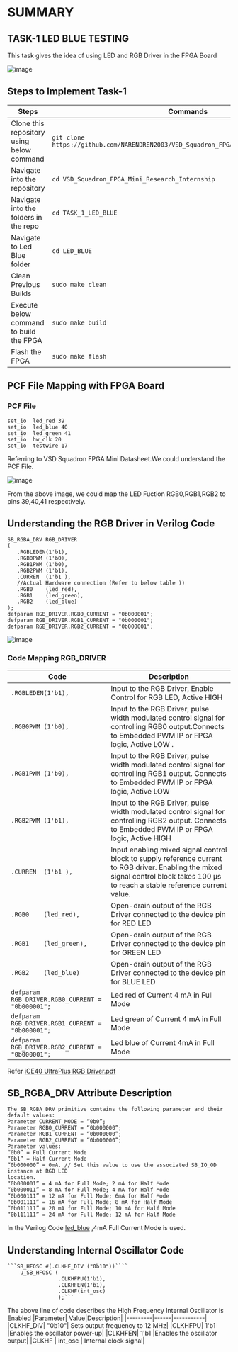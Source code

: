 # **SUMMARY**
## TASK-1 LED BLUE TESTING

This task gives the idea of using LED and RGB Driver in the FPGA Board

![image](https://github.com/NARENDREN2003/VSD_Squadron_FPGA_Mini_Research_Internship/blob/5887bcd90075abacac00760fd1bd77572cdda0c0/TASK_1_LED_BLUE/VSD%20FM%20Board.png)
## Steps to Implement Task-1
| Steps| Commands|
|------|---------|
|Clone this repository using below command| ``` git clone https://github.com/NARENDREN2003/VSD_Squadron_FPGA_Mini_Research_Internship ```|
|Navigate into the repository|```cd VSD_Squadron_FPGA_Mini_Research_Internship```|
|Navigate into the folders in the repo|```cd TASK_1_LED_BLUE```|
|Navigate to Led Blue folder|```cd LED_BLUE```| 
|Clean Previous Builds|```sudo make clean```|
|Execute below command to build the FPGA|```sudo make build```|
|Flash the FPGA|```sudo make flash```|

## PCF File Mapping with FPGA Board
### PCF File
    set_io  led_red	39
    set_io  led_blue 40
    set_io  led_green 41
    set_io  hw_clk 20
    set_io  testwire 17
Referring to VSD Squadron FPGA Mini Datasheet.We could understand the PCF File.

![image](https://github.com/NARENDREN2003/VSD_Squadron_FPGA_Mini_Research_Internship/blob/7757736328a0c7f9e4fef4faee4fef58f1e9202b/TASK_1_LED_BLUE/GPIO%20PIN%20ASSIGNMENT.png)

From the above image, we could map the LED Fuction RGB0,RGB1,RGB2 to pins 39,40,41  respectively.
## Understanding the RGB Driver in Verilog Code
    SB_RGBA_DRV RGB_DRIVER
    (
       .RGBLEDEN(1'b1), 
       .RGB0PWM (1'b0), 
       .RGB1PWM (1'b0),
       .RGB2PWM (1'b1), 
       .CURREN  (1'b1 ),
       //Actual Hardware connection (Refer to below table ))
       .RGB0    (led_red), 
       .RGB1    (led_green),
       .RGB2    (led_blue)
    );
    defparam RGB_DRIVER.RGB0_CURRENT = "0b000001";
    defparam RGB_DRIVER.RGB1_CURRENT = "0b000001";
    defparam RGB_DRIVER.RGB2_CURRENT = "0b000001";
![image](https://github.com/NARENDREN2003/VSD_Squadron_FPGA_Mini_Research_Internship/blob/722a9db7c2c57aefb30bfd592527f0a3a09b8e9a/TASK_1_LED_BLUE/LED%20COLOUR%20ASSIGNMENT.png)
 ### Code Mapping RGB_DRIVER
 |Code                 | Description          |
 |---------------------|-----------------------|
 |```.RGBLEDEN(1'b1),```| Input to the RGB Driver, Enable Control for RGB LED, Active HIGH|
 |```.RGB0PWM (1'b0),```|Input to the RGB Driver, pulse width modulated control signal for controlling RGB0 output.Connects to Embedded PWM IP or FPGA logic, Active LOW .|
 |```.RGB1PWM (1'b0),```|Input to the RGB Driver, pulse width modulated control signal for controlling RGB1 output. Connects to Embedded  PWM IP or FPGA logic, Active LOW |
 |```.RGB2PWM (1'b1),```|Input to the RGB Driver, pulse width modulated control signal for controlling RGB2 output. Connects to Embedded PWM IP or FPGA logic, Active HIGH|
 |```.CURREN  (1'b1 ),```|Input enabling mixed signal control block to supply reference current to RGB driver. Enabling the mixed signal control block takes 100 μs to reach a stable reference current value.|
 |```.RGB0    (led_red),```|Open-drain output of the RGB Driver connected to the device pin for RED LED|
 |```.RGB1    (led_green),```|Open-drain output of the RGB Driver connected to the device pin for GREEN LED|
 |```.RGB2    (led_blue)```|Open-drain output of the RGB Driver connected to the device pin for BLUE LED |
 |```defparam RGB_DRIVER.RGB0_CURRENT = "0b000001";```|Led red of Current 4 mA in Full Mode|
 |```defparam RGB_DRIVER.RGB1_CURRENT = "0b000001";```|Led green of Current 4 mA in Full Mode|
 |```defparam RGB_DRIVER.RGB2_CURRENT = "0b000001";```|Led blue of Current 4mA in Full Mode |
 
Refer [iCE40 UltraPlus RGB Driver.pdf](https://github.com/NARENDREN2003/VSD_Squadron_FPGA_Mini_Research_Internship/blob/f3ae70937e72c97f05478789337766fa98b225af/TASK_1_LED_BLUE/iCE40%20UltraPlus%20RGB%20Driver.pdf) 
## SB_RGBA_DRV Attribute Description 
    The SB_RGBA_DRV primitive contains the following parameter and their default values: 
    Parameter CURRENT_MODE = “0b0”; 
    Parameter RGB0_CURRENT = “0b000000”; 
    Parameter RGB1_CURRENT = “0b000000”; 
    Parameter RGB2_CURRENT = “0b000000”; 
    Parameter values: 
    “0b0” = Full Current Mode 
    “0b1” = Half Current Mode 
    “0b000000” = 0mA. // Set this value to use the associated SB_IO_OD instance at RGB LED 
    location. 
    “0b000001” = 4 mA for Full Mode; 2 mA for Half Mode 
    “0b000011” = 8 mA for Full Mode; 4 mA for Half Mode 
    “0b000111” = 12 mA for Full Mode; 6mA for Half Mode 
    “0b001111” = 16 mA for Full Mode; 8 mA for Half Mode 
    “0b011111” = 20 mA for Full Mode; 10 mA for Half Mode 
    “0b111111” = 24 mA for Full Mode; 12 mA for Half Mode 
 In the Verilog Code [led_blue](https://github.com/NARENDREN2003/VSD_Squadron_FPGA_Mini_Research_Internship/blob/main/TASK_1_LED_BLUE/LED_BLUE/top.v) ,4mA Full Current Mode is used.
 ## Understanding Internal Oscillator Code
    ```SB_HFOSC #(.CLKHF_DIV ("0b10"))````
        u_SB_HFOSC (
                    .CLKHFPU(1'b1),
                    .CLKHFEN(1'b1),
                    .CLKHF(int_osc)
                    );```
The above line of code describes the High Frequency  Internal Oscillator is Enabled 
|Parameter|	Value|Description|
|---------|------|-----------|
|CLKHF_DIV|	"0b10"|	Sets output frequency to 12 MHz|
|CLKHFPU|	1'b1	|Enables the oscillator power-up|
|CLKHFEN|   1'b1	|Enables the oscillator output|
|CLKHF  |	int_osc |	Internal clock signal|

 



